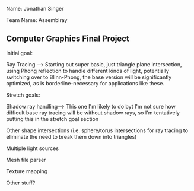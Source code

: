 Name: Jonathan Singer

Team Name: Assemblray

## Computer Graphics Final Project

Initial goal:

Ray Tracing --> Starting out super basic, just triangle plane intersection, using Phong reflection to handle different kinds of light, potentially switching over to Blinn-Phong, the base version will be significantly optimized, as is borderline-necessary for applications like these.

Stretch goals:

Shadow ray handling--> This one I'm likely to do byt I'm not sure how difficult base ray tracing will be without shadow rays, so I'm tentatively putting this in the stretch goal section

Other shape intersections (i.e. sphere/torus intersections for ray tracing to eliminate the need to break them down into triangles)

Multiple light sources

Mesh file parser

Texture mapping

Other stuff?

